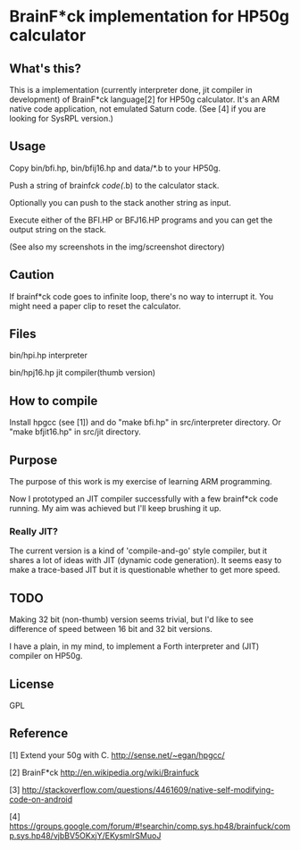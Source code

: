 # BrainF*ck implementation for HP50g calculator

## What's this?
This is a implementation (currently interpreter done, jit compiler in development) of BrainF*ck language[2] for HP50g calculator.
It's an ARM native code application, not emulated Saturn code.
(See [4] if you are looking for SysRPL version.)


## Usage
Copy bin/bfi.hp, bin/bfij16.hp and data/*.b to your HP50g.

Push a string of brainf*ck code(*.b) to the calculator stack.

Optionally you can push to the stack another string as input.

Execute either of the BFI.HP or BFJ16.HP programs and you can get the output string on the stack.

(See also my screenshots in the img/screenshot directory)

## Caution
If brainf*ck code goes to infinite loop, there's no way to interrupt it.
You might need a paper clip to reset the calculator.


## Files
bin/hpi.hp interpreter

bin/hpj16.hp jit compiler(thumb version)


## How to compile
Install hpgcc (see [1]) and do "make bfi.hp" in src/interpreter directory.
Or "make bfjit16.hp" in src/jit directory.

## Purpose
The purpose of this work is my exercise of learning ARM programming.

Now I prototyped an JIT compiler successfully with a few brainf*ck code running.
My aim was achieved but I'll keep brushing it up.

### Really JIT?
The current version is a kind of 'compile-and-go' style compiler,
but it shares a lot of ideas with JIT (dynamic code generation).
It seems easy to make a trace-based JIT but it is questionable whether to get more speed.


## TODO
Making 32 bit (non-thumb) version seems trivial, but I'd like to see difference of speed between 16 bit and 32 bit versions.

I have a plain, in my mind, to implement a Forth interpreter and (JIT) compiler on HP50g.



## License
GPL


## Reference
[1] Extend your 50g with C. http://sense.net/~egan/hpgcc/

[2] BrainF*ck http://en.wikipedia.org/wiki/Brainfuck

[3] http://stackoverflow.com/questions/4461609/native-self-modifying-code-on-android

[4] https://groups.google.com/forum/#!searchin/comp.sys.hp48/brainfuck/comp.sys.hp48/vjbBV5OKxjY/EKysmIrSMuoJ
